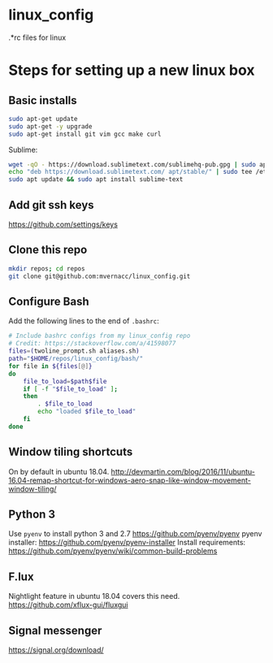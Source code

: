 # linux_config
.*rc files for linux

# Steps for setting up a new linux box

## Basic installs
```bash
sudo apt-get update
sudo apt-get -y upgrade
sudo apt-get install git vim gcc make curl
```

Sublime:
```bash
wget -qO - https://download.sublimetext.com/sublimehq-pub.gpg | sudo apt-key add -
echo "deb https://download.sublimetext.com/ apt/stable/" | sudo tee /etc/apt/sources.list.d/sublime-text.list
sudo apt update && sudo apt install sublime-text
```


## Add git ssh keys
https://github.com/settings/keys


## Clone this repo
```bash
mkdir repos; cd repos
git clone git@github.com:mvernacc/linux_config.git
```

## Configure Bash
Add the following lines to the end of `.bashrc`:
```bash
# Include bashrc configs from my linux_config repo
# Credit: https://stackoverflow.com/a/41598077
files=(twoline_prompt.sh aliases.sh)
path="$HOME/repos/linux_config/bash/"
for file in ${files[@]}
do 
    file_to_load=$path$file
    if [ -f "$file_to_load" ];
    then
        . $file_to_load
        echo "loaded $file_to_load"
    fi
done
```


## Window tiling shortcuts
On by default in ubuntu 18.04.
http://devmartin.com/blog/2016/11/ubuntu-16.04-remap-shortcut-for-windows-aero-snap-like-window-movement-window-tiling/


## Python 3
Use `pyenv` to install python 3 and 2.7
https://github.com/pyenv/pyenv
pyenv installer: https://github.com/pyenv/pyenv-installer
Install requirements: https://github.com/pyenv/pyenv/wiki/common-build-problems


## F.lux
Nightlight feature in ubuntu 18.04 covers this need.
https://github.com/xflux-gui/fluxgui


## Signal messenger
https://signal.org/download/
